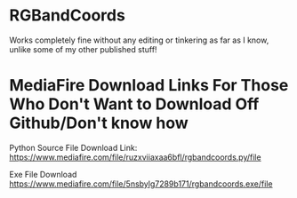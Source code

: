 # RGBandCoords
Works completely fine without any editing or tinkering as far as I know, unlike some of my other published stuff!

# MediaFire Download Links For Those Who Don't Want to Download Off Github/Don't know how

Python Source File Download Link:
https://www.mediafire.com/file/ruzxviiaxaa6bfl/rgbandcoords.py/file

Exe File Download
https://www.mediafire.com/file/5nsbylg7289b171/rgbandcoords.exe/file
